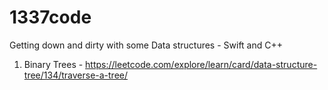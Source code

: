 # 1337code
Getting down and dirty with some Data structures - Swift and C++

1) Binary Trees - https://leetcode.com/explore/learn/card/data-structure-tree/134/traverse-a-tree/
